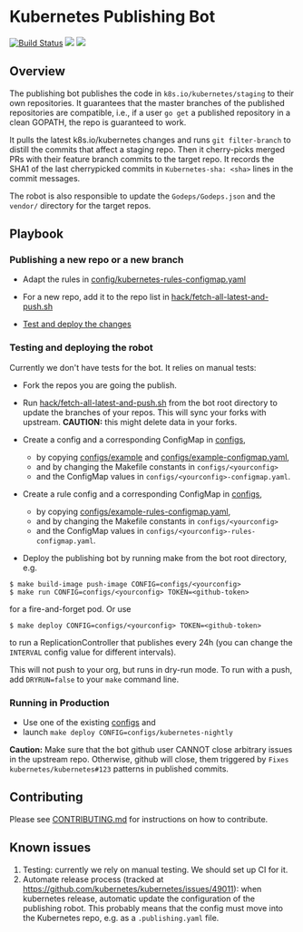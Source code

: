 # Kubernetes Publishing Bot

[![Build Status](https://travis-ci.org/kubernetes/publishing-bot.svg?branch=master)](https://travis-ci.org/kubernetes/publishing-bot) [![](https://img.shields.io/uptimerobot/status/m779759348-04b1f4fd3bb5ce4a810670d2.svg?label=bot)](https://stats.uptimerobot.com/wm4Dyt8kY) [![](https://img.shields.io/uptimerobot/status/m779759340-0a6b2cb6fee352e75f58ba16.svg?label=last%20publishing%20run)](https://github.com/kubernetes/kubernetes/issues/56876)

## Overview

The publishing bot publishes the code in `k8s.io/kubernetes/staging` to their own repositories. It guarantees that the master branches of the published repositories are compatible, i.e., if a user `go get` a published repository in a clean GOPATH, the repo is guaranteed to work.

It pulls the latest k8s.io/kubernetes changes and runs `git filter-branch` to distill the commits that affect a staging repo. Then it cherry-picks merged PRs with their feature branch commits to the target repo. It records the SHA1 of the last cherrypicked commits in `Kubernetes-sha: <sha>` lines in the commit messages.

The robot is also responsible to update the `Godeps/Godeps.json` and the `vendor/` directory for the target repos.

## Playbook

### Publishing a new repo or a new branch

* Adapt the rules in [config/kubernetes-rules-configmap.yaml](config/kubernetes-rules-configmap.yaml)

* For a new repo, add it to the repo list in [hack/fetch-all-latest-and-push.sh](hack/fetch-all-latest-and-push.sh)

* [Test and deploy the changes](#testing-and-deploying-the-robot)

### Testing and deploying the robot

Currently we don't have tests for the bot. It relies on manual tests:

* Fork the repos you are going the publish.
* Run [hack/fetch-all-latest-and-push.sh](hack/fetch-all-latest-and-push.sh) from the bot root directory to update the branches of your repos. This will sync your forks with upstream. **CAUTION:** this might delete data in your forks.

* Create a config and a corresponding ConfigMap in [configs](configs),
  - by copying [configs/example](config/example) and [configs/example-configmap.yaml](configs/example-configmap.yaml),
  - and by changing the Makefile constants in `configs/<yourconfig>`
  - and the ConfigMap values in  `configs/<yourconfig>-configmap.yaml`.

* Create a rule config and a corresponding ConfigMap in [configs](configs),
  - by copying [configs/example-rules-configmap.yaml](configs/example-rules-configmap.yaml),
  - and by changing the Makefile constants in `configs/<yourconfig>`
  - and the ConfigMap values in  `configs/<yourconfig>-rules-configmap.yaml`.

* Deploy the publishing bot by running make from the bot root directory, e.g.

```shell
$ make build-image push-image CONFIG=configs/<yourconfig>
$ make run CONFIG=configs/<yourconfig> TOKEN=<github-token>
```

  for a fire-and-forget pod. Or use

```shell
$ make deploy CONFIG=configs/<yourconfig> TOKEN=<github-token>
```

  to run a ReplicationController that publishes every 24h (you can change the `INTERVAL` config value for different intervals).

This will not push to your org, but runs in dry-run mode. To run with a push, add `DRYRUN=false` to your `make` command line.

### Running in Production

* Use one of the existing [configs](configs) and
* launch `make deploy CONFIG=configs/kubernetes-nightly`

**Caution:** Make sure that the bot github user CANNOT close arbitrary issues in the upstream repo. Otherwise, github will close, them triggered by `Fixes kubernetes/kubernetes#123` patterns in published commits.

## Contributing

Please see [CONTRIBUTING.md](CONTRIBUTING.md) for instructions on how to contribute.

## Known issues

1. Testing: currently we rely on manual testing. We should set up CI for it.
2. Automate release process (tracked at https://github.com/kubernetes/kubernetes/issues/49011): when kubernetes release, automatic update the configuration of the publishing robot. This probably means that the config must move into the Kubernetes repo, e.g. as a `.publishing.yaml` file.
